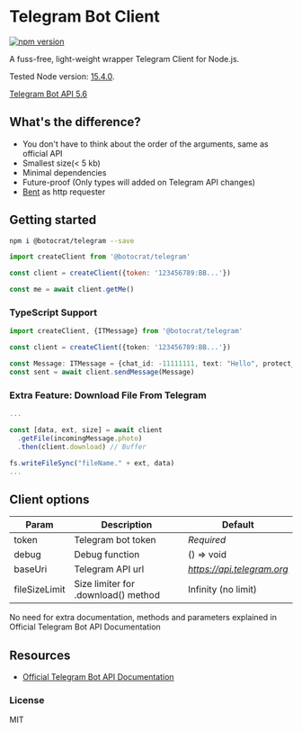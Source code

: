 # Telegram Bot Client

[![npm version](https://badge.fury.io/js/@botocrat%2Ftelegram.svg)](https://npmjs.com/package/@botocrat/telegram)

A fuss-free, light-weight wrapper Telegram Client for Node.js.

Tested Node version: [15.4.0](https://github.com/nodejs/node/releases/tag/v15.4.0).

[Telegram Bot API 5.6](https://core.telegram.org/bots/api#december-30-2021)

## What's the difference?

- You don't have to think about the order of the arguments, same as official API
- Smallest size(< 5 kb)
- Minimal dependencies
- Future-proof (Only types will added on Telegram API changes)
- [Bent](https://github.com/mikeal/bent) as http requester

## Getting started

```bash
npm i @botocrat/telegram --save
```

```javascript
import createClient from '@botocrat/telegram'

const client = createClient({token: '123456789:BB...'})

const me = await client.getMe()

```

### TypeScript Support

```typescript
import createClient, {ITMessage} from '@botocrat/telegram'

const client = createClient({token: '123456789:BB...'})

const Message: ITMessage = {chat_id: -11111111, text: "Hello", protect_content: true}
const sent = await client.sendMessage(Message)

```

### Extra Feature: Download File From Telegram

```typescript
...

const [data, ext, size] = await client
  .getFile(incomingMessage.photo)
  .then(client.download) // Buffer

fs.writeFileSync("fileName." + ext, data)
...
```

## Client options

| Param | Description | Default |
|-|-|-|
| token | Telegram bot token | *Required* |
| debug | Debug function | () => void|
| baseUri | Telegram API url | _https://api.telegram.org_ |
| fileSizeLimit | Size limiter for .download() method | Infinity (no limit) |

No need for extra documentation, methods and parameters explained in Official Telegram Bot API Documentation

## Resources

- [Official Telegram Bot API Documentation](https://core.telegram.org/bots/api)

### License

MIT
